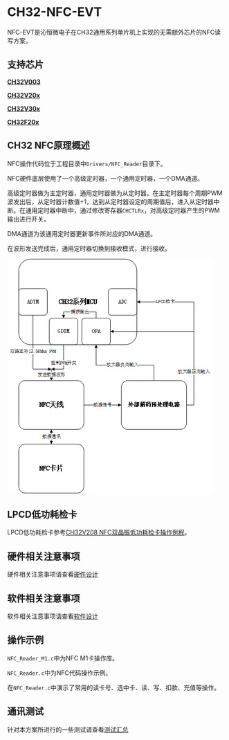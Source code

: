 # CH32-NFC-EVT

NFC-EVT是沁恒微电子在CH32通用系列单片机上实现的无需额外芯片的NFC读写方案。

## 支持芯片

[**CH32V003**](./CH32V003_NFC_PCD/readme.md)

[**CH32V20x**](./CH32V20x_NFC_PCD/readme.md)

[**CH32V30x**](./CH32V30x_NFC_PCD/readme.md)

[**CH32F20x**](./CH32F20x_NFC_PCD/readme.md)

## CH32 NFC原理概述

NFC操作代码位于工程目录中`Drivers/NFC_Reader`目录下。

NFC硬件底层使用了一个高级定时器，一个通用定时器，一个DMA通道。

高级定时器做为主定时器，通用定时器做为从定时器。在主定时器每个周期PWM波发出后，从定时器计数值+1，达到从定时器设定的周期值后，进入从定时器中断。在通用定时器中断中，通过修改寄存器`CHCTLRx`，对高级定时器产生的PWM输出进行开关。

DMA通道为该通用定时器更新事件所对应的DMA通道。

在波形发送完成后，通用定时器切换到接收模式，进行接收。

![NFC结构图](./docs/img/nfc-structure.png)

## LPCD低功耗检卡

LPCD低功耗检卡参考[CH32V208 NFC双晶振低功耗检卡操作例程](./CH32V208_NFC_LPCD_2HSE_EXAMPLE/readme.md)。

## 硬件相关注意事项

硬件相关注意事项请查看[硬件设计](./docs/hardware.md)

## 软件相关注意事项

软件相关注意事项请查看[软件设计](./docs/software.md)

## 操作示例

`NFC_Reader_M1.c`中为NFC M1卡操作库。

`NFC_Reader.c`中为NFC代码操作示例。

在`NFC_Reader.c`中演示了常用的读卡号、选中卡、读、写、扣款、充值等操作。

## 通讯测试

针对本方案所进行的一些测试请查看[测试汇总](./docs/test-report.md)
